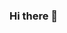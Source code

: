 ### Hi there 👋

<!--
**ThDevanshu/ThDevanshu** is a ✨ _special_ ✨ repository because its `README.md` (this file) appears on your GitHub profile.

Here are some ideas to get you started:

- 🔭 I’m currently working on HTML/CSS/JavaScript
- 🌱 I’m currently learning Web Development
- 🤔 I’m looking for help with later on projects
- 💬 Ask me about anything
- 📫 How to reach me: 
[LinkedIn](https://www.linkedin.com/in/devanshu-raghav-b18b09211/)
-->
